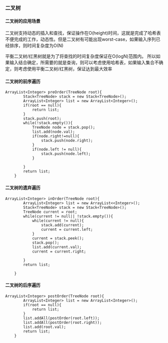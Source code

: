 
### 二叉树

#### 二叉树的应用场景

二叉树支持动态的插入和查找，保证操作在O(height)时间，这就是完成了哈希表不便完成的工作，动态性。但是二叉树有可能出现worst-case，如果输入序列已经排序，则时间复杂度为O(N)

平衡二叉树/红黑树就是为了将查找的时间复杂度保证在O(logN)范围内。
所以如果输入结合确定，所需要的就是查询，则可以考虑使用哈希表，如果输入集合不确定，则考虑使用平衡二叉树/红黑树，保证达到最大效率

#### 二叉树的前序遍历

```
ArrayList<Integer> preOrder(TreeNode root){
        Stack<TreeNode> stack = new Stack<TreeNode>();
        ArrayList<Integer> list = new ArrayList<Integer>();
        if(root == null){
            return list;
        }
        stack.push(root);
        while(!stack.empty()){
            TreeNode node = stack.pop();
            list.add(node.val);
            if(node.right!=null){
                stack.push(node.right);
            }
            if(node.left != null){
                stack.push(node.left);
            }
            
        }
        return list;
    }

```
#### 二叉树的遗弃遍历

```
ArrayList<Integer> inOrder(TreeNode root){
        ArrayList<Integer> list = new ArrayList<<Integer>();
        Stack<TreeNode> stack = new Stack<TreeNode>();
        TreeNode current = root;
        while(current != null|| !stack.empty()){
            while(current != null){
                stack.add(current);
                current = current.left;
            }
            current = stack.peek();
            stack.pop();
            list.add(current.val);
            current = current.right;
            
        }
        return list;
        
    }
```



#### 二叉树的后序遍历

```
ArrayList<Integer> postOrder(TreeNode root){
        ArrayList<Integer> list = new ArrayList<Integer>();
        if(root == null){
            return list;
        }
        list.addAll(postOrder(root.left));
        list.addAll(postOrder(root.right));
        list.add(root.val);
        return list;
    }

```
